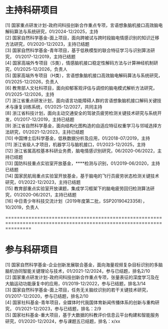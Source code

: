 # 主持科研项目

[1]	国家重点研发计划-政府间科技创新合作重点专项，言语想象脑机接口高效脑电解码算法与系统研究，01/2024-12/2025，主持   
[2]	国家自然科学基金-面上项目，面向跨被试与跨时段脑电情感识别的知识迁移方法研究，01/2020-12/2023，主持已结题   
[3]	国家自然科学基金-青年项目，基于低秩模型的联合特征学习与识别算法研究， 01/2017-12/2019，主持已结题   
[4] 国家高端外专项目（S类），情感脑机接口稳定性解码方法与计算神经机制研究，01/2025-12/2026，负责人   
[5] 国家高端外专项目（H类），言语想象脑机接口高效脑电解码算法与系统研究，01/2025-12/2026，负责人   
[6]	教育部人文社科项目，面向抑郁客观评估与调控的脑电模式解析方法研究，01/2025-12/2026，主持   
[7] 浙江省重点研发计划，面向语言功能障碍人群的言语想象脑机接口解码关键技术与康复训练系统，01/2025-12/2027，共同主持      
[8]	浙江省科技计划，面向主动交通安全的驾驶员疲劳检测关键技术研究与系统开发，01/2017-12/2019，主持已结题   
[9]	浙江省自然科学基金，面向结构化图构造的自适应特征权重学习与邻域选择方法研究，01/2021-12/2023，主持已结题   
[10]	中国博士后科学基金，低秩数据分析及应用，01/2018-07/2019，主持   
[11]	浙江省级人才项目，机器学习与脑机接口，01/2023-12/2025，主持   
[12] 浙江省属高校基本科研业务费，脑电情感识别研究，06/2020-06/2022，主持已结题   
[13] 国防科技重点实验室开放基金，****检测与识别，01/2019-06/2020，主持已结题   
[14] 国家民航局重点实验室开放基金，基于脑电的飞行员疲劳状态检测关键技术研究，01/2022-12/2023，主持已结题   
[15] 教育部重点实验室开放课题，集成学习框架下的脑电疲劳回归检测算法研究，01/2020-06/2021，主持已结题   
[16] 中日青少年科技交流计划（2019年度第二批，SSP20190423358），10/2019，负责人   

=====================================================================================================================
# 参与科研项目
[1]	国家自然科学基金-企业创新发展联合基金，面向海量视频复杂目标识别的多脑脑机协同智能关键理论与技术，01/2021-12/2024，参与已结题，排名2/10   
[2]	国家重点研发计划-政府间科技创新合作重点专项，张量表征的深度学习及在大脑运动功能康复中的应用，01/2019-12/2022，参与已结题，排名3/14   
[3]	国家自然科学基金-面上项目，任务无关脑纹识别的若干关键技术研究，01/2017-12/2020，参与已结题，排名2/10   
[4]	国家社科基金-青年项目，全媒体时代我国体育新闻传播体系的创新与重构研究， 01/2021-12/2023，参与已结题，排名：2/9   
[5]	国家社科基金-重大项目，基于大数据的科教评价信息云平台构建和智能服务研究，01/2020-12/2024，参与课题五已结题，排名：x/xx   
